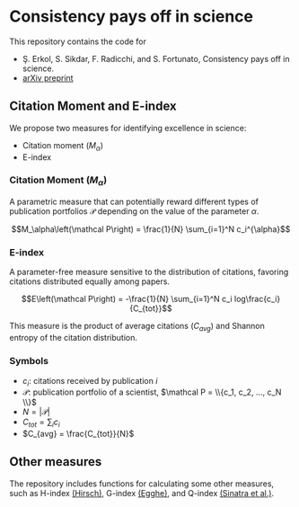 # Consistency pays off in science

This repository contains the code for
- Ş. Erkol, S. Sikdar, F. Radicchi, and S. Fortunato, Consistency pays off in science.
- [arXiv preprint]()

## Citation Moment and E-index

We propose two measures for identifying excellence in science:
- Citation moment $\left(M_\alpha\right)$
- E-index


### Citation Moment $\left(M_\alpha\right)$

A parametric measure that can potentially reward different types of publication portfolios $\mathcal P$ depending on the value of the parameter $\alpha$.

$$M_\alpha\left(\mathcal P\right) = \frac{1}{N} \sum_{i=1}^N c_i^{\alpha}$$


### E-index

A parameter-free measure sensitive to the distribution of citations, favoring citations distributed equally among papers.

$$E\left(\mathcal P\right) = -\frac{1}{N} \sum_{i=1}^N c_i log\frac{c_i}{C_{tot}}$$

This measure is the product of average citations $\left(C_{avg}\right)$ and Shannon entropy of the citation distribution.


### Symbols

- $c_i$: citations received by publication $i$
- $\mathcal P$: publication portfolio of a scientist, $\mathcal P = \\{c_1, c_2, ..., c_N \\}$
- $N = |\mathcal P|$
- $C_{tot} = \sum_i c_i$
- $C_{avg} = \frac{C_{tot}}{N}$



## Other measures

The repository includes functions for calculating some other measures, such as H-index [(Hirsch)](https://www.pnas.org/doi/abs/10.1073/pnas.0507655102), G-index [(Egghe)](https://link.springer.com/article/10.1007/s11192-006-0144-7), and Q-index [(Sinatra et al.)](https://www.science.org/doi/full/10.1126/science.aaf5239).
